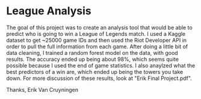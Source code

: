 # League Analysis

The goal of this project was to create an analysis tool that would be able to predict who is going to win a League of Legends match. I used a Kaggle dataset to get ~25000 game IDs and then used the Riot Developer API in order to pull the full information from each game. After doing a little bit of data cleaning, I trained a random forest model on the data, with good results. The accuracy ended up being about 98%, which seems quite possible because I used the end of game statistics. I also anaylzed what the best predictors of a win are, which ended up being the towers you take down. For more discussion of these results, look at "Erik Final Project.pdf".

Thanks,
Erik Van Cruyningen
